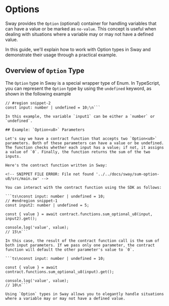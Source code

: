 # Options

Sway provides the `Option` (optional) container for handling variables that can have a value or be marked as `no-value`. This concept is useful when dealing with situations where a variable may or may not have a defined value.

In this guide, we'll explain how to work with Option types in Sway and demonstrate their usage through a practical example.

## Overview of `Option` Type

The `Option` type in Sway is a special wrapper type of Enum. In TypeScript, you can represent the `Option` type by using the `undefined` keyword, as shown in the following example

```ts\n// Sway Option<u8>
// #region snippet-2
const input: number | undefined = 10;\n```

In this example, the variable `input1` can be either a `number` or `undefined`.

## Example: `Option<u8>` Parameters

Let's say we have a contract function that accepts two `Option<u8>` parameters. Both of these parameters can have a value or be undefined. The function checks whether each input has a value; if not, it assigns a value of `0`. Finally, the function returns the sum of the two inputs.

Here's the contract function written in Sway:

<!-- SNIPPET FILE ERROR: File not found '../../docs/sway/sum-option-u8/src/main.sw' -->

You can interact with the contract function using the SDK as follows:

```ts\nconst input: number | undefined = 10;
// #endregion snippet-1
const input2: number | undefined = 5;

const { value } = await contract.functions.sum_optional_u8(input, input2).get();

console.log('value', value);
// 15\n```

In this case, the result of the contract function call is the sum of both input parameters. If we pass only one parameter, the contract function will default the other parameter's value to `0`.

```ts\nconst input: number | undefined = 10;

const { value } = await contract.functions.sum_optional_u8(input).get();

console.log('value', value);
// 10\n```

Using `Option` types in Sway allows you to elegantly handle situations where a variable may or may not have a defined value.
